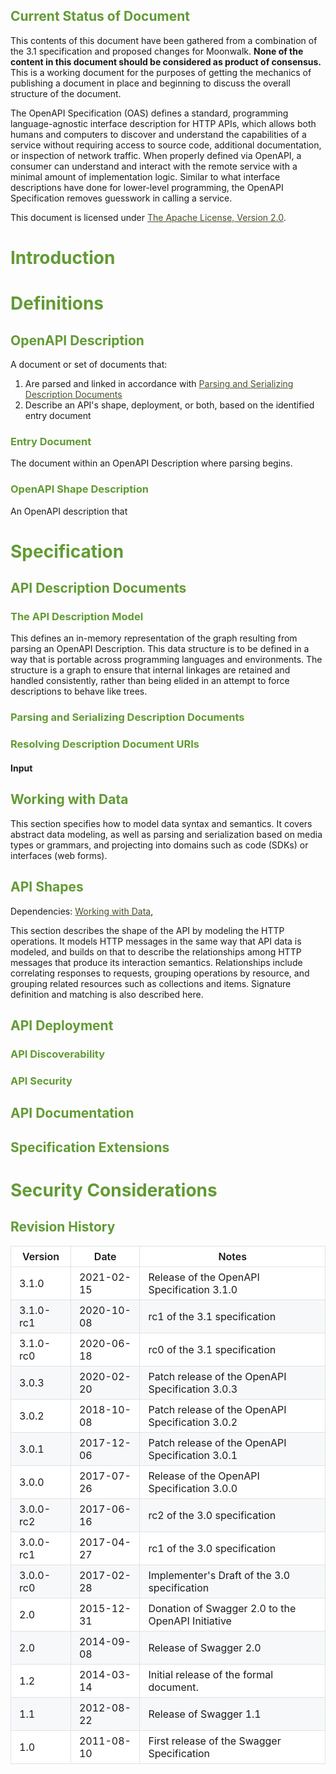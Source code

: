 
 <style>
/* Override the default respec styling */
pre > code { background: hsl(24, 20%, 95%); display: block; padding: 1em; margin: .5em 0; overflow: auto; border-radius: 0; }
h1,h2,h3 { color: #629b34; }
p#w3c-state { color: #629b34; }
p#dt-published { color: #629b34; }
a[href] { color: #45512c; }
body:not(.toc-inline)
toc h2 { color: #45512c; }
body:not(.toc-inline) #toc h2 { color: #45512c; }
table { display: block; width: 100%; overflow: auto; }
table th { font-weight: 600; }
table th, table td { padding: 6px 13px; border: 1px solid #dfe2e5; }
table tr { background-color: #fff; border-top: 1px solid #c6cbd1; }
table tr:nth-child(2n) { background-color: #f6f8fa; }
pre { background-color: #f6f8fa !important; }
</style> 
<section class="introductory">

# Current Status of Document

This contents of this document have been gathered from a combination of the 3.1 specification and proposed changes for Moonwalk. <strong>None of the content in this document should be considered as product of consensus.</strong>  This is a working document for the purposes of getting the mechanics of publishing a document in place and beginning to discuss the overall structure of the document.
</section>

<section id="abstract">
The OpenAPI Specification (OAS) defines a standard, programming language-agnostic interface description for HTTP APIs, which allows both humans and computers to discover and understand the capabilities of a service without requiring access to source code, additional documentation, or inspection of network traffic. When properly defined via OpenAPI, a consumer can understand and interact with the remote service with a minimal amount of implementation logic. Similar to what interface descriptions have done for lower-level programming, the OpenAPI Specification removes guesswork in calling a service.

</section>

<section id="conformance" class="introductory">

This document is licensed under [The Apache License, Version 2.0](https://www.apache.org/licenses/LICENSE-2.0.html).

</section>


# Introduction

# Definitions

## OpenAPI Description

A document or set of documents that:

1. Are parsed and linked in accordance with [Parsing and Serializing Description Documents](#parsing-and-serializing-description-documents)
2. Describe an API's shape, deployment, or both, based on the identified entry document

### Entry Document

The document within an OpenAPI Description where parsing begins.

### OpenAPI Shape Description

An OpenAPI description that 
# Specification

## API Description Documents

### The API Description Model

This defines an in-memory representation of the graph resulting from parsing an OpenAPI Description.
This data structure is to be defined in a way that is portable across programming languages and environments.
The structure is a graph to ensure that internal linkages are retained and handled consistently, rather than being elided in an attempt to force descriptions to behave like trees.


### Parsing and Serializing Description Documents

### Resolving Description Document URIs

#### Input

## Working with Data

This section specifies how to model data syntax and semantics.
It covers abstract data modeling, as well as parsing and serialization based on media types or grammars, and projecting into domains such as code (SDKs) or interfaces (web forms).

## API Shapes

Dependencies: [Working with Data](#working-with-data), 

This section describes the shape of the API by modeling the HTTP operations.
It models HTTP messages in the same way that API data is modeled, and builds on that to describe the relationships among HTTP messages that produce its interaction semantics.
Relationships include correlating responses to requests, grouping operations by resource, and grouping related resources such as collections and items.
Signature definition and matching is also described here.

## API Deployment

### API Discoverability

### API Security

## API Documentation

## Specification Extensions

# Security Considerations

<section class="appendix">

# Revision History

Version   | Date       | Notes
---       | ---        | ---
3.1.0     | 2021-02-15 | Release of the OpenAPI Specification 3.1.0 
3.1.0-rc1 | 2020-10-08 | rc1 of the 3.1 specification
3.1.0-rc0 | 2020-06-18 | rc0 of the 3.1 specification
3.0.3     | 2020-02-20 | Patch release of the OpenAPI Specification 3.0.3
3.0.2     | 2018-10-08 | Patch release of the OpenAPI Specification 3.0.2
3.0.1     | 2017-12-06 | Patch release of the OpenAPI Specification 3.0.1
3.0.0     | 2017-07-26 | Release of the OpenAPI Specification 3.0.0
3.0.0-rc2 | 2017-06-16 | rc2 of the 3.0 specification
3.0.0-rc1 | 2017-04-27 | rc1 of the 3.0 specification
3.0.0-rc0 | 2017-02-28 | Implementer's Draft of the 3.0 specification
2.0       | 2015-12-31 | Donation of Swagger 2.0 to the OpenAPI Initiative
2.0       | 2014-09-08 | Release of Swagger 2.0
1.2       | 2014-03-14 | Initial release of the formal document.
1.1       | 2012-08-22 | Release of Swagger 1.1
1.0       | 2011-08-10 | First release of the Swagger Specification

</section>

<section class="appendix" id="issue-summary">
  <!-- A list of issues will magically appear here -->
</section>
